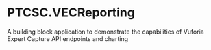 # PTCSC.VECReporting
A building block application to demonstrate the capabilities of  Vuforia Expert Capture API endpoints and charting

